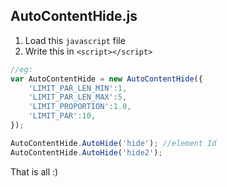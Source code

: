 ## AutoContentHide.js

1. Load this `javascript` file
2. Write this in `<script></script>`

```javascript
//eg:
var AutoContentHide = new AutoContentHide({
    'LIMIT_PAR_LEN_MIN':1,
    'LIMIT_PAR_LEN_MAX':5,
    'LIMIT_PROPORTION':1.0,
    'LIMIT_PAR':10,
});

AutoContentHide.AutoHide('hide'); //element Id
AutoContentHide.AutoHide('hide2');
```

That is all
:)
